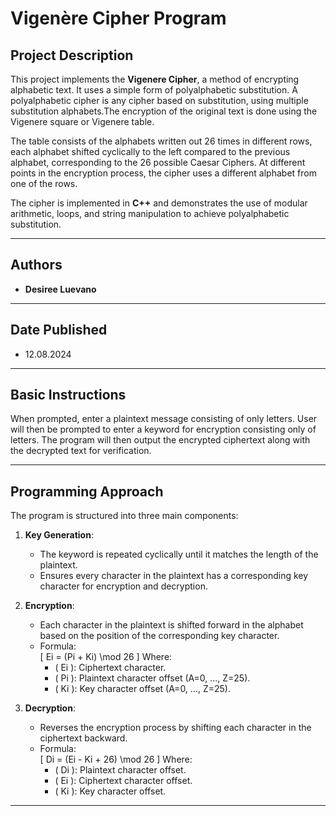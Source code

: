 # Vigenère Cipher Program

## **Project Description**
This project implements the **Vigenere Cipher**, a method of encrypting alphabetic text. It uses a simple form of polyalphabetic substitution. A polyalphabetic cipher is any cipher based on substitution, using multiple substitution
alphabets.The encryption of the original text is done using the Vigenere square or Vigenere table.

The table consists of the alphabets written out 26 times in different rows, each alphabet shifted cyclically to the left compared to the previous alphabet, corresponding to the 26 possible Caesar Ciphers.
At different points in the encryption process, the cipher uses a different alphabet from one of the rows.

The cipher is implemented in **C++** and demonstrates the use of modular arithmetic, loops, and string manipulation to achieve polyalphabetic substitution.

---
## **Authors**
- **Desiree Luevano**

---

## **Date Published**
- 12.08.2024 

---
## **Basic Instructions**
When prompted, enter a plaintext message consisting of only letters. User will then be prompted to enter a keyword for encryption consisting only of letters. 
The program will then output the encrypted ciphertext along with the decrypted text for verification. 

---
## **Programming Approach**
The program is structured into three main components:
1. **Key Generation**:
   - The keyword is repeated cyclically until it matches the length of the plaintext.
   - Ensures every character in the plaintext has a corresponding key character for encryption and decryption.

2. **Encryption**:
   - Each character in the plaintext is shifted forward in the alphabet based on the position of the corresponding key character.
   - Formula:  
     \[
     Ei = (Pi + Ki) \mod 26
     \]
     Where:
     - \( Ei \): Ciphertext character.
     - \( Pi \): Plaintext character offset (A=0, ..., Z=25).
     - \( Ki \): Key character offset (A=0, ..., Z=25).

3. **Decryption**:
   - Reverses the encryption process by shifting each character in the ciphertext backward.
   - Formula:  
     \[
     Di = (Ei - Ki + 26) \mod 26
     \]
     Where:
     - \( Di \): Plaintext character offset.
     - \( Ei \): Ciphertext character offset.
     - \( Ki \): Key character offset.

---




